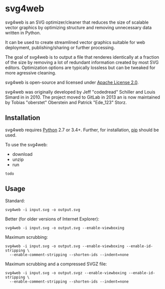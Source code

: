# svg4web

svg4web is an SVG optimizer/cleaner that reduces the size of scalable vector graphics by optimizing structure and removing unnecessary data written in Python.

It can be used to create streamlined vector graphics suitable for web deployment, publishing/sharing or further processing.

The goal of svg4web is to output a file that renderes identically at a fraction of the size by removing a lot of redundant information created by most SVG editors. Optimization options are typically lossless but can be tweaked for more agressive cleaning.

svg4web is open-source and licensed under [Apache License 2.0](https://github.com/codedread/svg4web/blob/master/LICENSE).

svg4web was originally developed by Jeff "codedread" Schiller and Louis Simard in in 2010.
The project moved to GitLab in 2013 an is now maintained by Tobias "oberstet" Oberstein and Patrick "Ede_123" Storz.

## Installation

svg4web requires [Python](https://www.python.org) 2.7 or 3.4+. Further, for installation, [pip](https://pip.pypa.io) should be used.

To use the svg4web:
- download
- unzip
- run

```console
todo
```

## Usage

Standard:

```console
svg4web -i input.svg -o output.svg
```

Better (for older versions of Internet Explorer):

```console
svg4web -i input.svg -o output.svg --enable-viewboxing
```

Maximum scrubbing:

```console
svg4web -i input.svg -o output.svg --enable-viewboxing --enable-id-stripping \
  --enable-comment-stripping --shorten-ids --indent=none
```

Maximum scrubbing and a compressed SVGZ file:

```console
svg4web -i input.svg -o output.svgz --enable-viewboxing --enable-id-stripping \
  --enable-comment-stripping --shorten-ids --indent=none
```
